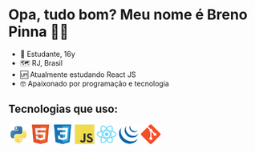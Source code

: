 # Opa, tudo bom? Meu nome é Breno Pinna 👋🏻

- :book: Estudante, 16y
- :world_map: RJ, Brasil
- :up: Atualmente estudando React JS
- :nerd_face: Apaixonado por programação e tecnologia

## Tecnologias que uso:

<div>
    <img height='40' title='Python' alt='python' src='https://github.com/devicons/devicon/blob/master/icons/python/python-original.svg' />
    <img height='40' title='HTML5' alt='html5' src='https://github.com/devicons/devicon/blob/master/icons/html5/html5-original.svg' />
    <img height='40' title='CSS3' alt='css3' src='https://github.com/devicons/devicon/blob/master/icons/css3/css3-original.svg' />
    <img height='40' title='Javascript' alt='javascript' src='https://github.com/devicons/devicon/blob/master/icons/javascript/javascript-original.svg' />
    <img height='40' title='ReactJS' alt='react' src='https://github.com/devicons/devicon/blob/master/icons/react/react-original.svg' />
    <img height='40' title='jQuery' alt='jquery' src='https://github.com/devicons/devicon/blob/master/icons/jquery/jquery-original.svg' />
    <img height='40' title='Git' alt='git' src='https://github.com/devicons/devicon/blob/master/icons/git/git-original.svg' />
</div>
